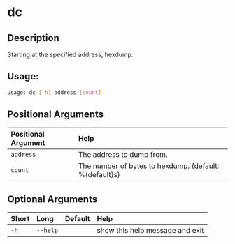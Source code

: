 



# dc

## Description


Starting at the specified address, hexdump.
## Usage:


```bash
usage: dc [-h] address [count]

```
## Positional Arguments

|Positional Argument|Help|
| :--- | :--- |
|`address`|The address to dump from.|
|`count`|The number of bytes to hexdump. (default: %(default)s)|

## Optional Arguments

|Short|Long|Default|Help|
| :--- | :--- | :--- | :--- |
|`-h`|`--help`||show this help message and exit|
